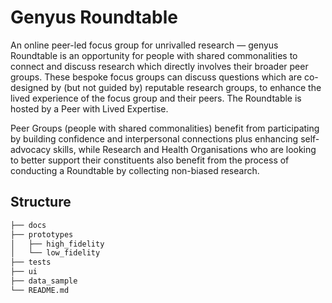 # Genyus Roundtable

An online peer-led focus group for unrivalled research — genyus Roundtable is an opportunity for people with shared commonalities to connect and discuss research which directly involves their broader peer groups. These bespoke focus groups can discuss questions which are co-designed by (but not guided by) reputable research groups, to enhance the lived experience of the focus group and their peers. The Roundtable is hosted by a Peer with Lived Expertise.

Peer Groups (people with shared commonalities) benefit from participating by building confidence and interpersonal connections plus enhancing self-advocacy skills, while Research and Health Organisations who are looking to better support their constituents also benefit from the process of conducting a Roundtable by collecting non-biased research.

## Structure 
```bash
├── docs
├── prototypes
│   ├── high_fidelity
│   └── low_fidelity
├── tests
├── ui
├── data_sample
└── README.md
